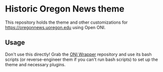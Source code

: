 # Historic Oregon News theme

This repository holds the theme and other customizations for
https://oregonnews.uoregon.edu using Open ONI.

## Usage

Don't use this directly! Grab the [ONI Wrapper][1] repository and use its bash
scripts (or reverse-engineer them if you can't run bash scripts) to set up the
theme and necessary plugins.

[1]: <https://github.com/uoregon-libraries/oni-wrapper>
